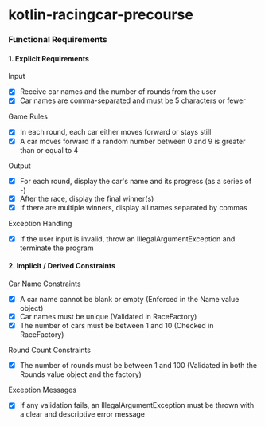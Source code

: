 # kotlin-racingcar-precourse

### Functional Requirements

#### 1. Explicit Requirements

Input

- [x] Receive car names and the number of rounds from the user
- [x] Car names are comma-separated and must be 5 characters or fewer

Game Rules

- [x] In each round, each car either moves forward or stays still
- [x] A car moves forward if a random number between 0 and 9 is greater than or equal to 4

Output

- [x] For each round, display the car's name and its progress (as a series of -)
- [x] After the race, display the final winner(s)
- [x] If there are multiple winners, display all names separated by commas

Exception Handling

- [x] If the user input is invalid, throw an IllegalArgumentException and terminate the program

#### 2. Implicit / Derived Constraints

Car Name Constraints

- [x] A car name cannot be blank or empty (Enforced in the Name value object)
- [x] Car names must be unique (Validated in RaceFactory)
- [x] The number of cars must be between 1 and 10 (Checked in RaceFactory)

Round Count Constraints

- [x] The number of rounds must be between 1 and 100 (Validated in both the Rounds value object and the factory)

Exception Messages

- [x] If any validation fails, an IllegalArgumentException must be thrown with a clear and descriptive error message
